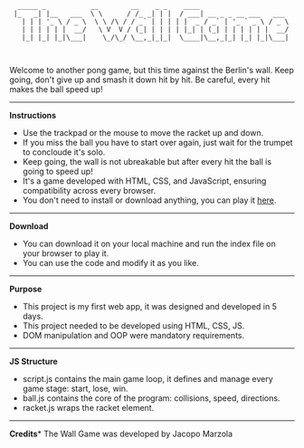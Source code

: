 ```
  _____ _           __        __    _ _    ____                      
 |_   _| |__   ___  \ \      / /_ _| | |  / ___| __ _ _ __ ___   ___ 
   | | | '_ \ / _ \  \ \ /\ / / _` | | | | |  _ / _` | '_ ` _ \ / _ \
   | | | | | |  __/   \ V  V / (_| | | | | |_| | (_| | | | | | |  __/
   |_| |_| |_|\___|    \_/\_/ \__,_|_|_|  \____|\__,_|_| |_| |_|\___|
                                                                     
                                                                                                 
```
                                                       



Welcome to another pong game, but this time against the Berlin's wall.
Keep going, don't give up and smash it down hit by hit.
Be careful, every hit makes the ball speed up!

---

**Instructions**

- Use the trackpad or the mouse to move the racket up and down.
- If you miss the ball you have to start over again, just wait for the trumpet to concloude it's solo.
- Keep going, the wall is not ubreakable but after every hit the ball is going to speed up!
- It's a game developed with HTML, CSS, and JavaScript, ensuring compatibility across every browser.
- You don't need to install or download anything, you can play it [here](https://jmarzo.github.io/thewallgame/).

---

**Download**

- You can download it on your local machine and run the index file on your browser to play it.
- You can use the code and modify it as you like.

---

**Purpose**

- This project is my first web app, it was designed and developed in 5 days.
- This project needed to be developed using HTML, CSS, JS.
- DOM manipulation and OOP were mandatory requirements.

---

**JS Structure**

- script.js contains the main game loop, it defines and manage every game stage: start, lose, win.
- ball.js contains the core of the program: collisions, speed, directions.
- racket.js wraps the racket element.

---

**Credits***
The Wall Game was developed by Jacopo Marzola
